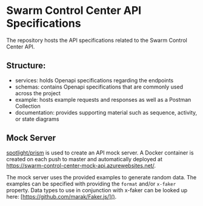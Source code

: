 # Swarm Control Center API Specifications

The repository hosts the API specifications related to the Swarm Control Center API.

## Structure:

  - services: holds Openapi specifications regarding the endpoints
  - schemas: contains Openapi specifications that are commonly used across the project
  - example: hosts example requests and responses as well as a Postman Collection
  - documentation: provides supporting material such as sequence, activity, or state diagrams

## Mock Server

[spotlight/prism](https://github.com/stoplightio/prism) is used to create an API mock server.
A Docker container is created on each push to master and automatically deployed at https://swarm-control-center-mock-api.azurewebsites.net/.

The mock server uses the provided examples to generate random data. The examples can be specified with providing the `format` and/or `x-faker` property. Data types to use in conjunction with x-faker can be looked up here: [https://github.com/marak/Faker.js/]().
